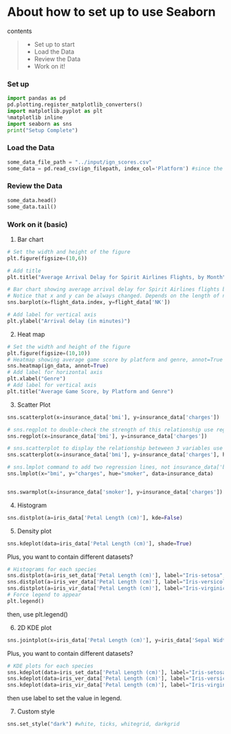# About how to set up to use Seaborn 

contents
> * Set up to start
> * Load the Data
> * Review the Data
> * Work on it!


### Set up
~~~python
import pandas as pd
pd.plotting.register_matplotlib_converters()
import matplotlib.pyplot as plt
%matplotlib inline
import seaborn as sns
print("Setup Complete")
~~~


### Load the Data
~~~python
some_data_file_path = "../input/ign_scores.csv"
some_data = pd.read_csv(ign_filepath, index_col='Platform') #since the row labels (from the 'Month' column) don't correspond to dates, we don't add parse_dates=True, it means you should wirte parse_dates=True when the row is date
~~~


### Review the Data
~~~python
some_data.head()
some_data.tail()
~~~


### Work on it (basic)
1. Bar chart
~~~python
# Set the width and height of the figure
plt.figure(figsize=(10,6))

# Add title
plt.title("Average Arrival Delay for Spirit Airlines Flights, by Month")

# Bar chart showing average arrival delay for Spirit Airlines flights by month
# Notice that x and y can be always changed. Depends on the length of name
sns.barplot(x=flight_data.index, y=flight_data['NK'])

# Add label for vertical axis
plt.ylabel("Arrival delay (in minutes)")
~~~


2. Heat map
~~~python
# Set the width and height of the figure
plt.figure(figsize=(10,10))
# Heatmap showing average game score by platform and genre, annot=True - This ensures that the values for each cell appear on the chart. (Leaving this out removes the numbers from each of the cells
sns.heatmap(ign_data, annot=True)
# Add label for horizontal axis
plt.xlabel("Genre")
# Add label for vertical axis
plt.title("Average Game Score, by Platform and Genre")
~~~


3. Scatter Plot
~~~python
sns.scatterplot(x=insurance_data['bmi'], y=insurance_data['charges'])

# sns.regplot to double-check the strength of this relationship use regression line
sns.regplot(x=insurance_data['bmi'], y=insurance_data['charges'])

# sns.scatterplot to display the relationship beteween 3 variables use color scatter plot
sns.scatterplot(x=insurance_data['bmi'], y=insurance_data['charges'], hue=insurance_data['smoker'])

# sns.lmplot command to add two regression lines, not insurance_data['bmi'] but just 'bmi' and to write data source
sns.lmplot(x="bmi", y="charges", hue="smoker", data=insurance_data)


sns.swarmplot(x=insurance_data['smoker'], y=insurance_data['charges'])
~~~


4. Histogram
~~~python
sns.distplot(a=iris_data['Petal Length (cm)'], kde=False)
~~~


5. Density plot
~~~python
sns.kdeplot(data=iris_data['Petal Length (cm)'], shade=True)
~~~

Plus, you want to contain different datasets?
~~~python
# Histograms for each species
sns.distplot(a=iris_set_data['Petal Length (cm)'], label="Iris-setosa", kde=False)
sns.distplot(a=iris_ver_data['Petal Length (cm)'], label="Iris-versicolor", kde=False)
sns.distplot(a=iris_vir_data['Petal Length (cm)'], label="Iris-virginica", kde=False)
# Force legend to appear
plt.legend()
~~~

then, use plt.legend()


6. 2D KDE plot
~~~python
sns.jointplot(x=iris_data['Petal Length (cm)'], y=iris_data['Sepal Width (cm)'], kind="kde")
~~~

Plus, you want to contain different datasets?
~~~python
# KDE plots for each species
sns.kdeplot(data=iris_set_data['Petal Length (cm)'], label="Iris-setosa", shade=True)
sns.kdeplot(data=iris_ver_data['Petal Length (cm)'], label="Iris-versicolor", shade=True)
sns.kdeplot(data=iris_vir_data['Petal Length (cm)'], label="Iris-virginica", shade=True)
~~~
then use label to set the value in legend.


7. Custom style
~~~python
sns.set_style("dark") #white, ticks, whitegrid, darkgrid
~~~